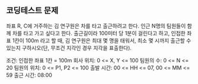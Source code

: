 ## 코딩테스트 문제

좌표 R, C에 거주하는 김 연구원은 차를 타고 출근하려고 한다. 인근 N명의 팀원들이 함께 차를 타고 가고 싶다고 한다. 
출근길이라 100미터 당 1분이 걸린다고 하고, 인접한 좌표 1칸이 100m 라고 할 때,
김 연구원은 최대 몇 명을 태워서, 최소 몇 시까지 출근할 수 있는지 구하시오(단, 무조건 지각인 경우 지각을 표출한다). 

조건: 
인접한 좌표 1칸 = 100m 
회사 위치: 0 <= X, Y <= 100
팀원의 수: 0 <= N <= 20
팀원의 위치: 0 <= P1, P2 <= 100
출발 시간: 00 <= HH <= 07, 00 <= MM <= 59
출근 시간: 08:00

